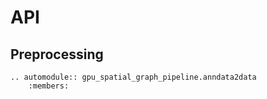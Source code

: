 # API

## Preprocessing

```{eval-rst}
.. automodule:: gpu_spatial_graph_pipeline.anndata2data
    :members:

```
